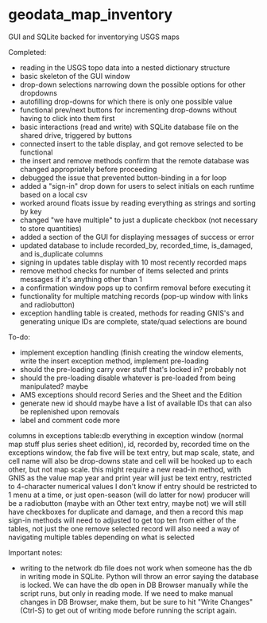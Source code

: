 # geodata_map_inventory
GUI and SQLite backed for inventorying USGS maps

Completed:
- reading in the USGS topo data into a nested dictionary structure
- basic skeleton of the GUI window
- drop-down selections narrowing down the possible options for other dropdowns
- autofilling drop-downs for which there is only one possible value
- functional prev/next buttons for incrementing drop-downs without having to click into them first
- basic interactions (read and write) with SQLite database file on the shared drive, triggered by buttons
- connected insert to the table display, and got remove selected to be functional
- the insert and remove methods confirm that the remote database was changed appropriately before proceeding
- debugged the issue that prevented button-binding in a for loop
- added a "sign-in" drop down for users to select initials on each runtime based on a local csv
- worked around floats issue by reading everything as strings and sorting by key
- changed "we have multiple" to just a duplicate checkbox (not necessary to store quantities)
- added a section of the GUI for displaying messages of success or error
- updated database to include recorded_by, recorded_time, is_damaged, and is_duplicate columns
- signing in updates table display with 10 most recently recorded maps
- remove method checks for number of items selected and prints messages if it's anything other than 1
- a confirmation window pops up to confirm removal before executing it
- functionality for multiple matching records (pop-up window with links and radiobutton)
- exception handling table is created, methods for reading GNIS's and generating unique IDs are complete, state/quad selections are bound

To-do:
- implement exception handling (finish creating the window elements, write the insert exception method, implement pre-loading
- should the pre-loading carry over stuff that's locked in? probably not
- should the pre-loading disable whatever is pre-loaded from being manipulated? maybe
- AMS exceptions should record Series and the Sheet and the Edition
- generate new id should maybe have a list of available IDs that can also be replenished upon removals
- label and comment code more

columns in exceptions table:db everything in exception window (normal map stuff plus series sheet edition), id, recorded by, recorded time
on the exceptions window, the fab five will be text entry, but map scale, state, and cell name will also be drop-downs
state and cell will be hooked up to each other, but not map scale.  this might require a new read-in method, with GNIS as the value
map year and print year will just be text entry, restricted to 4-character numerical values
I don't know if entry should be restricted to 1 menu at a time, or just open-season (will do latter for now)
producer will be a radiobutton (maybe with an Other text entry, maybe not)
we will still have checkboxes for duplicate and damage, and then a record this map
sign-in methods will need to adjusted to get top ten from either of the tables, not just the one
remove selected record will also need a way of navigating multiple tables depending on what is selected

Important notes:
- writing to the network db file does not work when someone has the db in writing
mode in SQLite.  Python will throw an error saying the database is locked. We can
have the db open in DB Browser manually while the script runs, but only in reading mode. 
If we need to make manual changes in DB Browser, make them, but be sure to hit 
"Write Changes" (Ctrl-S) to get out of writing mode before running the script again. 
